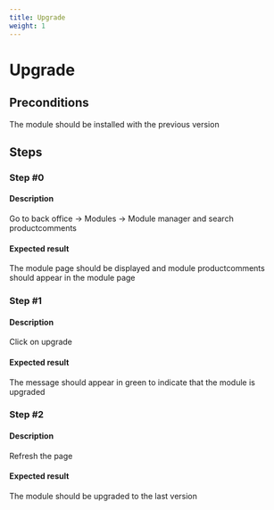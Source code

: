 ```yaml
---
title: Upgrade
weight: 1
---
```


# Upgrade

## Preconditions

The module should be installed with the previous version
## Steps
### Step #0
#### Description
Go to back office -> Modules -> Module manager and search productcomments

#### Expected result
The module page should be displayed and module productcomments should appear in the module page 
### Step #1
#### Description
Click on upgrade
#### Expected result
The message should appear in green to indicate that the module is upgraded
### Step #2
#### Description
Refresh the page
#### Expected result
The module should be upgraded to the last version
